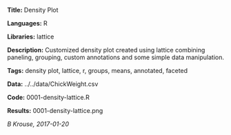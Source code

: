 **Title:** Density Plot

**Languages:** R

**Libraries:** lattice

**Description:** Customized density plot created using lattice combining paneling, grouping, custom annotations and some simple data manipulation.

**Tags:** density plot, lattice, r, groups, means, annotated, faceted  

**Data:** ../../data/ChickWeight.csv

**Code:** 0001-density-lattice.R

**Results:** 0001-density-lattice.png

[comment]: <> (---END OF HEADER---)

*B Krouse, 2017-01-20*
